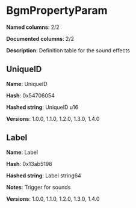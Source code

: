 # BgmPropertyParam
**Named columns**: 2/2

**Documented columns**: 2/2

**Description**: Definition table for the sound effects
## UniqueID

**Name**: UniqueID

**Hash**: 0x54706054

**Hashed string**: UniqueID u16

**Versions**: 1.0.0, 1.1.0, 1.2.0, 1.3.0, 1.4.0

## Label

**Name**: Label

**Hash**: 0x13ab5198

**Hashed string**: Label string64

**Notes**: Trigger for sounds

**Versions**: 1.0.0, 1.1.0, 1.2.0, 1.3.0, 1.4.0

